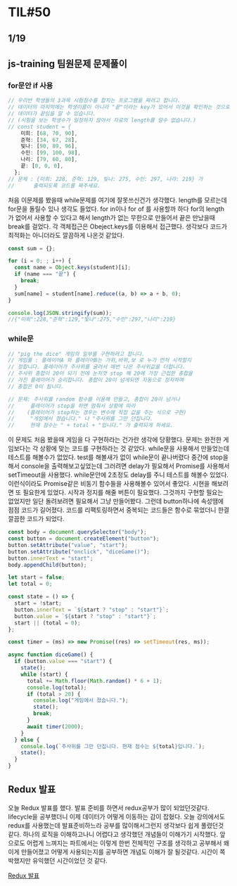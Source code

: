 # TIL#50

## 1/19

## js-training 팀원문제 문제풀이

### for문안 if 사용

```js
// 우리반 학생들의 3과목 시험점수를 합치는 프로그램을 짜려고 합니다.
// 데이터의 마지막에는 학생이름이 아니라 "끝"이라는 key가 있어서 이것을 확인하는 것으로
// 데이터가 끝임을 알 수 있습니다.
// (시험을 보는 학생수가 일정하지 않아서 자료의 length를 알수 없습니다.)
// const student = {
    미희: [68, 70, 90],
    준혁: [34, 67, 28],
    빛나: [90, 89, 96],
    수민: [99, 100, 98],
    나리: [79, 60, 80],
    끝: [0, 0, 0],
  };
// 문제 : {미희: 228, 준혁: 129, 빛나: 275, 수민: 297, 나라: 219} 가
//      출력되도록 코드를 짜주세요.
```

처음 이문제를 봤을때 while문제를 여기에 잘못쓰신건가 생각했다. length를 모르는데 for문을 돌릴수 있나 생각도 들었다. for in이나 for of 를 사용할까 하다 for의 length가 없어서 사용할 수 있다고 해서 length가 없는 무한으로 만들어서 끝은 만났을때 break를 걸었다. 각 객체접근은 Obeject.keys를 이용해서 접근했다. 생각보다 코드가 최적화는 아니더라도 깔끔하게 나온것 같았다.

```js
const sum = {};

for (i = 0; ; i++) {
  const name = Object.keys(student)[i];
  if (name === "끝") {
    break;
  }
  sum[name] = student[name].reduce((a, b) => a + b, 0);
}

console.log(JSON.stringify(sum));
//{"미희":228,"준혁":129,"빛나":275,"수민":297,"나리":219}
```

### while문

```js
// "pig the dice" 게임의 일부를 구현하려고 합니다.
// 게임룰 : 플레이어A 와 플레이어B는 가위,바위,보 로 누가 먼저 시작할지
// 정합니다. 플레이어가 주사위를 굴려서 매번 나온 주사위값을 더합니다.
// 주사위 총합이 20이 되기 전에 눈치껏 stop 해 20에 가장 근접한 총합을
// 가진 플레이어가 승리합니다. 총합이 20이 넘게되면 자동으로 정지하며
// 총합은 0이 됩니다.

// 문제: 주사위를 random 함수를 이용해 만들고, 총합이 20이 넘거나
//     플레이어가 stop을 하면 멈춰서 상황에 따라
//    (플레이어가 stop하는 경우는 변수에 직접 값을 주는 식으로 구현)
//     "게임에서 졌습니다." 나 "주사위를 그만 던집니다.
//     현재 점수는 " + total + "입니다." 가 출력되게 하세요.
```

이 문제도 처음 봤을때 게임을 다 구현하라는 건가란 생각에 당황했다. 문제는 완전한 게임보다는 각 상황에 맞는 코드를 구현하라는 것 같았다. while문을 사용해서 만들었는데 테스트를 해볼수가 없었다. test를 해볼새가 없이 while문이 끝나버렸다 중간에 stop을 해서 console을 출력해보고싶었는데 그러려면 delay가 필요해서 Promise를 사용해서 setTimeout을 사용했다. while문안에 2초정도 delay를 주니 테스트를 해볼수 있었다. 이런식이라도 Promise같은 비동기 함수들을 사용해볼수 있어서 좋았다. 시현을 해보려면 또 필요한게 있었다. 시작과 정지를 해줄 버튼이 필요했다. 그것까지 구현할 필요는 없었지만 일단 돌려보려면 필요해서 그냥 만들어봤다. 그런데 button하나에 속성땜에 점점 코드가 길어졌다. 코드를 리팩토링하면서 중복되는 코드들은 함수로 묶었더니 한결 깔끔한 코드가 되었다.

```js
const body = document.querySelector("body");
const button = document.createElement("button");
button.setAttribute("value", "start");
button.setAttribute("onclick", "diceGame()");
button.innerText = "start";
body.appendChild(button);

let start = false;
let total = 0;

const state = () => {
  start = !start;
  button.innerText = `${start ? "stop" : "start"}`;
  button.value = `${start ? "stop" : "start"}`;
  start || (total = 0);
};

const timer = (ms) => new Promise((res) => setTimeout(res, ms));

async function diceGame() {
  if (button.value === "start") {
    state();
    while (start) {
      total += Math.floor(Math.random() * 6 + 1);
      console.log(total);
      if (total > 20) {
        console.log("게임에서 졌습니다.");
        state();
        break;
      }
      await timer(2000);
    }
  } else {
    console.log(`주사위를 그만 던집니다. 현재 점수는 ${total}입니다.`);
    state();
  }
}
```

## Redux 발표

오늘 Redux 발표를 했다. 발표 준비를 하면서 redux공부가 많이 되었던것같다. lifecycle을 공부했더니 이제 데이터가 어떻게 이동하는 감이 잡혔다. 오늘 강의에서도 redux를 사용했는데 발표준비하느라 공부를 많이해서그런지 생각보다 쉽게 풀렸던것 같다. 하나의 로직을 이해하고나니 어렵다고 생각했던 개념들이 이해가기 시작했다. 앞으로도 어렵게 느껴지는 파트에서는 이렇게 한번 전체적인 구조를 생각하고 공부해서 왜 이게 만들어졌고 어떻게 사용되는지를 공부하면 개념도 이해가 잘 될것같다. 시간이 쪽박했지만 유익했던 시간이었던 것 같다.

[Redux 발표](https://docs.google.com/presentation/d/13B1Ta4lc8NviNa4WEXp4iTu82cudO1WEFUSyqf_EoaU/edit?usp=sharing)
